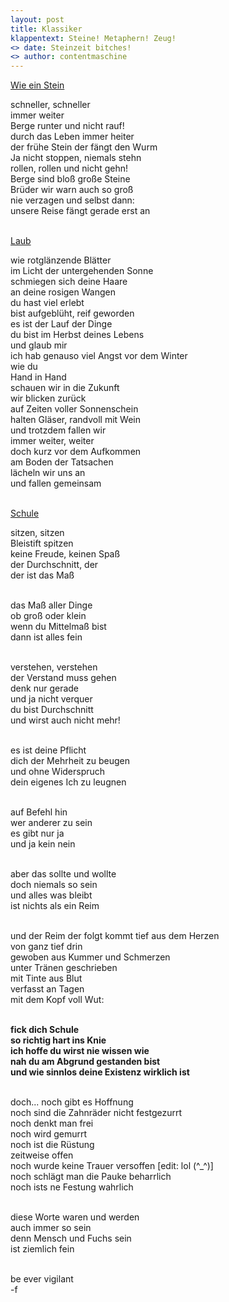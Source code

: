 ```yaml
---
layout: post
title: Klassiker
klappentext: Steine! Metaphern! Zeug!
<> date: Steinzeit bitches!
<> author: contentmaschine
---
```

<u>Wie ein Stein</u> <br> 

schneller, schneller <br>
immer weiter <br>
Berge runter und nicht rauf! <br>
durch das Leben immer heiter <br>
der frühe Stein der fängt den Wurm <br>
Ja nicht stoppen, niemals stehn <br>
rollen, rollen und nicht gehn! <br>
Berge sind bloß große Steine <br>
Brüder wir warn auch so groß <br>
nie verzagen und selbst dann: <br>
unsere Reise fängt gerade erst an <br> <br>

<u>Laub</u> <br>

wie rotglänzende Blätter <br>
im Licht der untergehenden Sonne <br>
schmiegen sich deine Haare <br>
an deine rosigen Wangen <br>
du hast viel erlebt <br>
bist aufgeblüht, reif geworden <br>
es ist der Lauf der Dinge <br>
du bist im Herbst deines Lebens <br>
und glaub mir <br>
ich hab genauso viel Angst vor dem Winter <br>
wie du <br>
Hand in Hand <br>
schauen wir in die Zukunft <br>
wir blicken zurück  <br>
auf Zeiten voller Sonnenschein <br>
halten Gläser, randvoll mit Wein <br>
und trotzdem fallen wir <br>
immer weiter, weiter <br>
doch kurz vor dem Aufkommen <br>
am Boden der Tatsachen <br>
lächeln wir uns an <br>
und fallen gemeinsam <br> <br>

<u>Schule</u> <br>

sitzen, sitzen <br>
Bleistift spitzen <br>
keine Freude, keinen Spaß <br>
der Durchschnitt, der <br>
der ist das Maß <br> <br>

das Maß aller Dinge <br>
ob groß oder klein <br>
wenn du Mittelmaß bist <br>
dann ist alles fein <br> <br>

verstehen, verstehen <br>
der Verstand muss gehen <br>
denk nur gerade <br>
und ja nicht verquer <br>
du bist Durchschnitt <br>
und wirst auch nicht mehr! <br> <br>

es ist deine Pflicht  <br>
dich der Mehrheit zu beugen <br>
und ohne Widerspruch <br>
dein eigenes Ich zu leugnen <br> <br>

auf Befehl hin <br>
wer anderer zu sein <br>
es gibt nur ja <br>
und ja kein nein <br> <br>

aber das sollte und wollte <br>
doch niemals so sein <br>
und alles was bleibt <br>
ist nichts als ein Reim <br> <br>

und der Reim der folgt kommt tief aus dem Herzen <br>
von ganz tief drin <br>
gewoben aus Kummer und Schmerzen <br>
unter Tränen geschrieben  <br>
mit Tinte aus Blut <br>
verfasst an Tagen  <br>
mit dem Kopf voll Wut: <br> <br>

<b>fick dich Schule <br>
so richtig hart ins Knie <br>
ich hoffe du wirst nie wissen wie <br>
nah du am Abgrund gestanden bist <br>
und wie sinnlos deine Existenz wirklich ist </b> <br> <br>


doch... noch gibt es Hoffnung <br>
noch sind die Zahnräder nicht festgezurrt <br>
noch denkt man frei <br>
noch wird gemurrt <br>
noch ist die Rüstung <br>
zeitweise offen <br>
noch wurde keine Trauer versoffen [edit: lol (^_^)] <br>
noch schlägt man die Pauke beharrlich <br>
noch ists ne Festung wahrlich <br> <br>

diese Worte waren und werden <br>
auch immer so sein <br>
denn Mensch und Fuchs sein <br>
ist ziemlich fein <br> <br>

be ever vigilant <br>
-f
